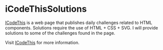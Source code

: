 # iCodeThisSolutions
[ICodeThis](https://icodethis.com/app) is a web page that publishes daily challenges related to HTML components. Solutions require the use of HTML + CSS + SVG. I will provide solutions to some of the challenges found in the page.

Visit [ICodeThis](https://icodethis.com/app) for more information.